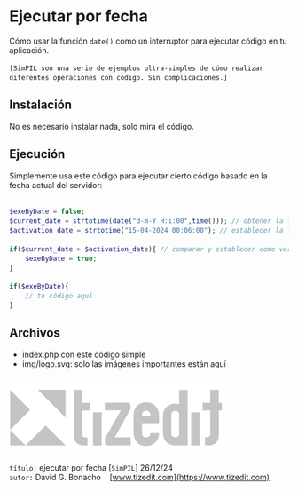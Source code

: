 # Ejecutar por fecha
Cómo usar la función `date()` como un interruptor para ejecutar código en tu aplicación.

`[SimPIL son una serie de ejemplos ultra-simples de cómo realizar diferentes operaciones con código. Sin complicaciones.]`

## Instalación
No es necesario instalar nada, solo mira el código.

## Ejecución
Simplemente usa este código para ejecutar cierto código basado en la fecha actual del servidor:

```php

$exeByDate = false;
$current_date = strtotime(date("d-m-Y H:i:00",time())); // obtener la fecha actual
$activation_date = strtotime("15-04-2024 00:06:00"); // establecer la fecha de activación

if($current_date > $activation_date){ // comparar y establecer como verdadero si la fecha actual es mayor que la fecha de activación
    $exeByDate = true;
}

if($exeByDate){
    // tu código aquí
}
```

## Archivos
- index.php con este código simple
- img/logo.svg: solo las imágenes importantes están aquí


![](img/logo.svg)
---
`título:` ejecutar por fecha [`SimPIL`] 26/12/24\
`autor:` David G. Bonacho &nbsp;&nbsp;  [www.tizedit.com](https://www.tizedit.com)